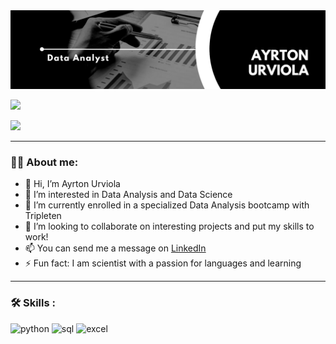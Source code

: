 <div id="header" align="center">
  <img decoding="async" src="https://github.com/aurvantGitHub/aurvantGitHub/blob/main/GithubBanner.png" width="800"/>
</div>

[![](https://img.shields.io/badge/LinkedIn-0077B5?style=for-the-badge&logo=linkedin&logoColor=white)](https://www.linkedin.com/in/ayrton-urviola-antezana/)


![](https://komarev.com/ghpvc/?username=aurvantGitHub)

---

### :man_technologist: About me:
*  👋 Hi, I’m Ayrton Urviola
*  👀 I’m interested in Data Analysis and Data Science
*  🌱 I’m currently enrolled in a specialized Data Analysis bootcamp with Tripleten
*  💞️ I’m looking to collaborate on interesting projects and put my skills to work!
*  📫 You can send me a message on [LinkedIn](https://www.linkedin.com/in/ayrton-urviola-antezana/)
*  ⚡ Fun fact: I am scientist with a passion for languages and learning

---

### :hammer_and_wrench: Skills :

<div id="header" align="left">
    <img decoding="async" src="https://img.shields.io/badge/Python-3776AB?style=for-the-badge&logo=python&logoColor=white" alt="python"/>
  </a>
    <img decoding="async" src="https://img.shields.io/badge/MySQL-6DB33F?style=for-the-badge&logo=sqlite&logoColor=white" alt="sql"/>
  </a>
 <img decoding="async" src="https://img.shields.io/badge/Microsoft_Excel-217346?style=for-the-badge&logo=microsoft-excel&logoColor=white" alt="excel"/>
  </a>

</div>
<!---
aurvantGitHub/aurvantGitHub is a ✨ special ✨ repository because its `README.md` (this file) appears on your GitHub profile.
You can click the Preview link to take a look at your changes.
--->
